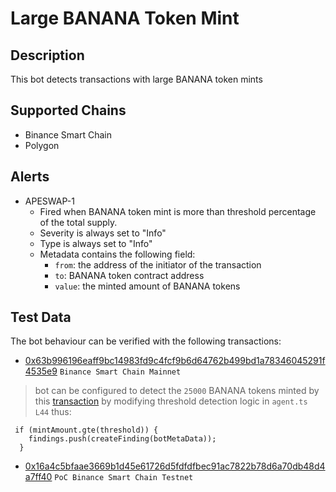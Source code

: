 # Large BANANA Token Mint

## Description

This bot detects transactions with large BANANA token mints

## Supported Chains

- Binance Smart Chain
- Polygon


## Alerts

- APESWAP-1
  - Fired when BANANA token mint is more than threshold percentage of the total supply.
  - Severity is always set to "Info" 
  - Type is always set to "Info" 
  - Metadata contains the following field: 
    - `from`: the address of the initiator of the transaction
    - `to`: BANANA token contract address
    - `value`: the minted amount of BANANA tokens


## Test Data

The bot behaviour can be verified with the following transactions:

- [0x63b996196eaff9bc14983fd9c4fcf9b6d64762b499bd1a78346045291f4535e9](https://www.bscscan.com/tx/0x63b996196eaff9bc14983fd9c4fcf9b6d64762b499bd1a78346045291f4535e9) `Binance Smart Chain Mainnet` 
> bot can be configured to detect the `25000` BANANA tokens minted by this [transaction](https://www.bscscan.com/tx/0x63b996196eaff9bc14983fd9c4fcf9b6d64762b499bd1a78346045291f4535e9) by modifying threshold detection logic in `agent.ts L44` thus:
```
 if (mintAmount.gte(threshold)) {
    findings.push(createFinding(botMetaData));
  }
```

- [0x16a4c5bfaae3669b1d45e61726d5fdfdfbec91ac7822b78d6a70db48d4a7ff40](https://testnet.bscscan.com/tx/0x16a4c5bfaae3669b1d45e61726d5fdfdfbec91ac7822b78d6a70db48d4a7ff40) `PoC Binance Smart Chain Testnet` 

